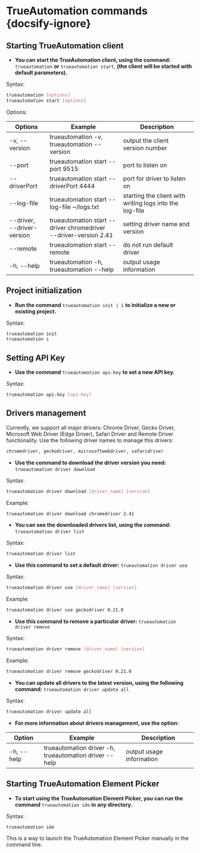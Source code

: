 # TrueAutomation commands {docsify-ignore}

## Starting TrueAutomation client
- **You can start the TrueAutomation client, using the command:** ```trueautomation``` **or** ```trueautomation start```, **(the client will be started with default parameters).**

Syntax:
```bash
trueautomation [options]
trueautomation start [options]
```

 Options:

| Options | Example | Description |
| --- | --- | --- |
| -v, --version             	| trueautomation -v, <br>trueautomation --version                       	| output the client version number                        	|
| --port                    	| trueautomation start --port 9515                                 	| port to listen on                                       	|
| --driverPort              	| trueautomation start --driverPort 4444                           	| port for driver to listen on                            	|
| --log-file                	| trueautomation start --log-file ~/logs.txt                       	| starting the client with writing logs into the log-file 	|
| --driver, <br> --driver-version| trueautomation start --driver chromedriver <br> --driver-version 2.41 	| setting driver name and version                         	|
| --remote                  	| trueautomation start --remote                                    	| do not run default driver                               	|
| -h, --help                	| trueautomation -h, <br>trueautomation --help                          	| output usage information                                	|


## Project initialization

- **Run the command** ```trueautomation init | i``` **to initialize a new or existing project.**

Syntax:
```bash
trueautomation init
trueautomation i
```

## Setting API Key
- **Use the command** ````trueautomation api-key```` **to set a new API key.**

Syntax:
```bash
trueautomation api-key [api-key]
```

## Drivers management
Currently, we support all major drivers: Chrome Driver, Gecko Driver, Microsoft Web Driver (Edge Driver), Safari Driver and Remote Driver functionality. Use the following driver names to manage this drivers:
```bash
chromedriver, geckodriver, microsoftwebdriver, safaridriver
```
- **Use the command to download the driver version you need:** ```trueautomation driver download```

Syntax:
```bash
trueautomation driver download [driver_name] [version]
```

Example:
```bash
trueautomation driver download chromedriver 2.41
```
- **You can see the downloaded drivers list, using the command:** ```trueautomation driver list```

Syntax:
```bash
trueautomation driver list
```
- **Use this command to set a default driver:** ```trueautomation driver use```

Syntax:
```bash
trueautomation driver use [driver_name] [version]
```

Example:
```bash
trueautomation driver use geckodriver 0.21.0
```
- **Use this command to remove a particular driver:** ```trueautomation driver remove```

Syntax:
```bash
trueautomation driver remove [driver_name] [version]
```

Example:
```bash
trueautomation driver remove geckodriver 0.21.0
```
- **You can update all drivers to the latest version, using the following command:** ```trueautomation driver update all```

Syntax:
```bash
trueautomation driver update all
```
- **For more information about drivers management, use the option:**

| Option | Example | Description |
| --- | --- | --- |
|-h, --help|           trueautomation driver -h, <br>trueautomation driver --help  | output usage information  |

## Starting TrueAutomation Element Picker

- **To start using the TrueAutomation Element Picker, you can run the command** ```trueautomation ide``` **in any directory.**

Syntax:
```bash
trueautomation ide
```

This is a way to launch the TrueAutomation Element Picker manually in the command line.
